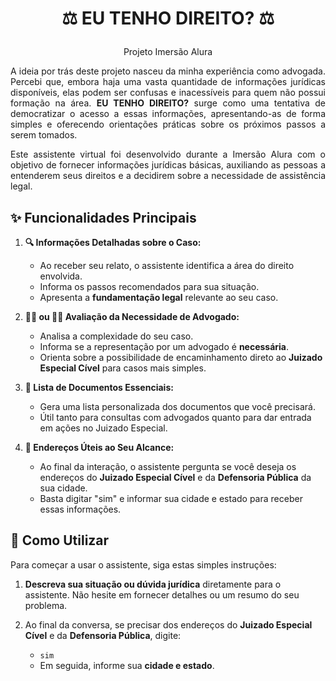 # <p align="center">⚖️ EU TENHO DIREITO? ⚖️</p>
<p align="center">Projeto Imersão Alura</p>

<p align="justify">
A ideia por trás deste projeto nasceu da minha experiência como advogada. Percebi que, embora haja uma vasta quantidade de informações jurídicas disponíveis, elas podem ser confusas e inacessíveis para quem não possui formação na área. <strong>EU TENHO DIREITO?</strong> surge como uma tentativa de democratizar o acesso a essas informações, apresentando-as de forma simples e oferecendo orientações práticas sobre os próximos passos a serem tomados.
</p>
<p align="justify">
Este assistente virtual foi desenvolvido durante a Imersão Alura com o objetivo de fornecer informações jurídicas básicas, auxiliando as pessoas a entenderem seus direitos e a decidirem sobre a necessidade de assistência legal.
</p>

## ✨ Funcionalidades Principais

1.  **🔍 Informações Detalhadas sobre o Caso:**
    * Ao receber seu relato, o assistente identifica a área do direito envolvida.
    * Informa os passos recomendados para sua situação.
    * Apresenta a **fundamentação legal** relevante ao seu caso.

2.  **👨‍⚖️ ou 👩‍⚖️ Avaliação da Necessidade de Advogado:**
    * Analisa a complexidade do seu caso.
    * Informa se a representação por um advogado é **necessária**.
    * Orienta sobre a possibilidade de encaminhamento direto ao **Juizado Especial Cível** para casos mais simples.

3.  **📄 Lista de Documentos Essenciais:**
    * Gera uma lista personalizada dos documentos que você precisará.
    * Útil tanto para consultas com advogados quanto para dar entrada em ações no Juizado Especial.

4.  **📍 Endereços Úteis ao Seu Alcance:**
    * Ao final da interação, o assistente pergunta se você deseja os endereços do **Juizado Especial Cível** e da **Defensoria Pública** da sua cidade.
    * Basta digitar "sim" e informar sua cidade e estado para receber essas informações.

## 🚀 Como Utilizar

Para começar a usar o assistente, siga estas simples instruções:

1.  **Descreva sua situação ou dúvida jurídica** diretamente para o assistente. Não hesite em fornecer detalhes ou um resumo do seu problema.

2.  Ao final da conversa, se precisar dos endereços do **Juizado Especial Cível** e da **Defensoria Pública**, digite:
    * `sim`
    * Em seguida, informe sua **cidade e estado**.
